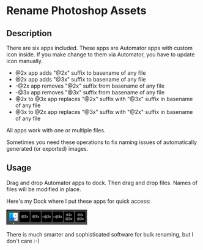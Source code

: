Rename Photoshop Assets
=======================

Description
-----------

There are six apps included. These apps are Automator apps with custom icon inside. If you make change to them via Automator, you have to update icon manually.

- @2x app adds "@2x" suffix to basename of any file
- @2x app adds "@3x" suffix to basename of any file
- -@2x app removes "@2x" suffix from basename of any file
- -@3x app removes "@3x" suffix from basename of any file
- @2x to @3x app replaces "@2x" suffix with "@3x" suffix in basename of any file
- @3x to @2x app replaces "@3x" suffix with "@2x" suffix in basename of any file

All apps work with one or multiple files.

Sometimes you need these operations to fix naming issues of automatically generated (or exported) images.

Usage
-----

Drag and drop Automator apps to dock. Then drag and drop files. Names of files will be modified in place.

Here's my Dock where I put these apps for quick access:

![alt Dock screenshot](screenshots/dock_screenshot.png "Apps in my Dock")

There is much smarter and sophisticated software for bulk renaming, but I don't care :-)


